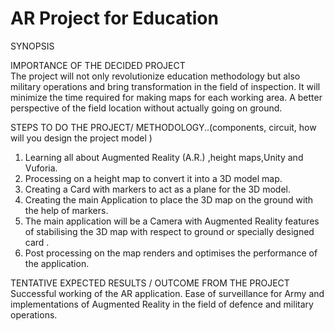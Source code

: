 # AR Project for Education

SYNOPSIS

IMPORTANCE OF THE  DECIDED PROJECT  		
The project will not only revolutionize education methodology but also military operations and bring transformation in the field of inspection. It will minimize the time required for making maps for each working area. A better perspective of the field location without actually going on ground.


STEPS TO DO THE PROJECT/ METHODOLOGY..(components, circuit, how will you design the project model )
1. Learning all about Augmented Reality (A.R.) ,height maps,Unity and Vuforia.
2. Processing on a height map to convert it into a 3D model map.
3. Creating a Card with markers to act as a plane for the 3D model.
4. Creating the main Application to place the 3D map on the ground with the help of markers.
5. The main application will be a Camera with Augmented Reality features of stabilising the 3D map with respect to ground or specially designed card .
6. Post processing on the map renders and optimises the performance of the application.



TENTATIVE EXPECTED RESULTS / OUTCOME FROM THE PROJECT  
Successful working of the AR application. Ease of surveillance for Army and implementations of Augmented Reality in the field of defence and military operations. 
